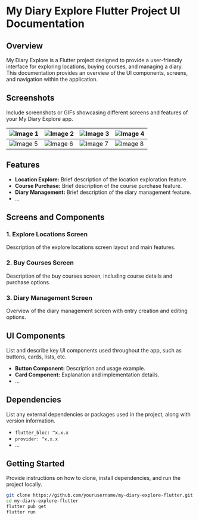 # My Diary Explore Flutter Project UI Documentation

## Overview

My Diary Explore is a Flutter project designed to provide a user-friendly interface for exploring locations, buying courses, and managing a diary. This documentation provides an overview of the UI components, screens, and navigation within the application.

## Screenshots

Include screenshots or GIFs showcasing different screens and features of your My Diary Explore app.

| ![Image 1](./path-to-your-images/1.jpg) | ![Image 2](./path-to-your-images/2.jpg) | ![Image 3](./path-to-your-images/3.jpg) | ![Image 4](./path-to-your-images/4.jpg) |
| ---------------------------------------- | ---------------------------------------- | ---------------------------------------- | ---------------------------------------- |
| ![Image 5](./path-to-your-images/5.jpg) | ![Image 6](./path-to-your-images/6.jpg) | ![Image 7](./path-to-your-images/7.jpg) | ![Image 8](./path-to-your-images/8.jpg) |

## Features

- **Location Explore:** Brief description of the location exploration feature.
- **Course Purchase:** Brief description of the course purchase feature.
- **Diary Management:** Brief description of the diary management feature.
- ...

## Screens and Components

### 1. Explore Locations Screen

Description of the explore locations screen layout and main features.

### 2. Buy Courses Screen

Description of the buy courses screen, including course details and purchase options.

### 3. Diary Management Screen

Overview of the diary management screen with entry creation and editing options.

## UI Components

List and describe key UI components used throughout the app, such as buttons, cards, lists, etc.

- **Button Component:** Description and usage example.
- **Card Component:** Explanation and implementation details.
- ...

## Dependencies

List any external dependencies or packages used in the project, along with version information.

- `flutter_bloc: ^x.x.x`
- `provider: ^x.x.x`
- ...

## Getting Started

Provide instructions on how to clone, install dependencies, and run the project locally.

```bash
git clone https://github.com/yourusername/my-diary-explore-flutter.git
cd my-diary-explore-flutter
flutter pub get
flutter run
